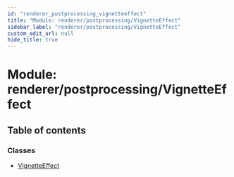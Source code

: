 ```yaml
---
id: "renderer_postprocessing_vignetteeffect"
title: "Module: renderer/postprocessing/VignetteEffect"
sidebar_label: "renderer/postprocessing/VignetteEffect"
custom_edit_url: null
hide_title: true
---
```


# Module: renderer/postprocessing/VignetteEffect

## Table of contents

### Classes

- [VignetteEffect](../classes/renderer_postprocessing_vignetteeffect.vignetteeffect.md)

